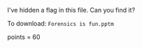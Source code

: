 I've hidden a flag in this file. Can you find it? 

To download:
`Forensics is fun.pptm`

points = 60
